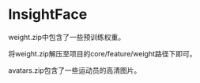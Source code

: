 # InsightFace
weight.zip中包含了一些预训练权重。

将weight.zip解压至项目的core/feature/weight路径下即可。

avatars.zip包含了一些运动员的高清图片。
